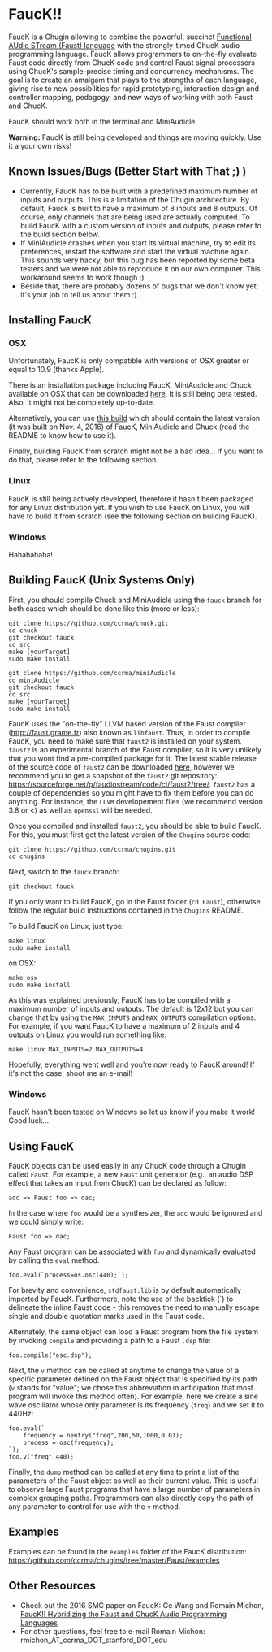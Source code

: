 # FaucK!!

FaucK is a Chugin allowing to combine the powerful, succinct [Functional AUdio STream (Faust) language](http://faust.grame.fr) with the strongly-timed ChucK audio programming language.
FaucK allows programmers to on-the-fly evaluate Faust code directly from ChucK code and control Faust signal processors using ChucK's sample-precise timing and
concurrency mechanisms. The goal is to create an amalgam that plays to the strengths of each language, giving rise to new possibilities for rapid prototyping, interaction design and controller mapping, pedagogy, and new ways of working with both Faust and ChucK. 

FaucK should work both in the terminal and MiniAudicle.

**Warning:** FaucK is still being developed and things are moving quickly. Use it a your own risks!

## Known Issues/Bugs (Better Start with That ;) )

* Currently, FaucK has to be built with a predefined maximum number of inputs and outputs. This is a limitation of the Chugin architecture. By default, Fauck is built to have a maximum of 8 inputs and 8 outputs. Of course, only channels that are being used are actually computed. To build FaucK with a custom version of inputs and outputs, please refer to the build section below.
* If MiniAudicle crashes when you start its virtual machine, try to edit its preferences, restart the software and start the virtual machine again. This sounds very hacky, but this bug has been reported by some beta testers and we were not able to reproduce it on our own computer. This workaround seems to work though :).
* Beside that, there are probably dozens of bugs that we don't know yet: it's your job to tell us about them :).

## Installing FaucK

### OSX

Unfortunately, FaucK is only compatible with versions of OSX greater or equal to 10.9 (thanks Apple).

There is an installation package including FaucK, MiniAudicle and Chuck available on OSX that can be downloaded [here](https://ccrma.stanford.edu/~rmichon/fauck/stuff/chuck-1.3.6.0-220a-1.pkg). It is still being beta tested. Also, it might not be completely up-to-date.

Alternatively, you can use [this build](https://ccrma.stanford.edu/~rmichon/fauck/stuff/fauckOSX.zip) which should contain the latest version (it was built on Nov. 4, 2016) of FaucK, MiniAudicle and Chuck (read the README to know how to use it).

Finally, building FaucK from scratch might not be a bad idea... If you want to do that, please refer to the following section.

### Linux

FaucK is still being actively developed, therefore it hasn't been packaged for any Linux distribution yet. If you wish to use FaucK on Linux, you will have to build it from scratch (see the following section on building FaucK).

### Windows

Hahahahaha!

## Building FaucK (Unix Systems Only)

First, you should compile Chuck and MiniAudicle using the `fauck` branch for both cases which should be done like this (more or less):

```
git clone https://github.com/ccrma/chuck.git
cd chuck
git checkout fauck
cd src
make [yourTarget]
sudo make install
```

```
git clone https://github.com/ccrma/miniAudicle
cd miniAudicle
git checkout fauck
cd src
make [yourTarget]
sudo make install
```

FaucK uses the "on-the-fly" LLVM based version of the Faust compiler (<http://faust.grame.fr>) also known as `libfaust`. Thus, in order to compile FaucK, you need to make sure that `faust2` is installed on your system. `faust2` is an experimental branch of the Faust compiler, so it is very unlikely that you wont find a pre-compiled package for it. The latest stable release of the source code of `faust2` can be downloaded [here](https://sourceforge.net/projects/faudiostream/files/), however we recommend you to get a snapshot of the `faust2` git repository: <https://sourceforge.net/p/faudiostream/code/ci/faust2/tree/>. `faust2` has a couple of dependencies so you might have to fix them before you can do anything. For instance, the `LLVM` developement files (we recommend version 3.8 or <) as well as `openssl` will be needed.

Once you compiled and installed `faust2`, you should be able to build FaucK. For this, you must first get the latest version of the `Chugins` source code:

```
git clone https://github.com/ccrma/chugins.git
cd chugins
```

Next, switch to the `fauck` branch:

```
git checkout fauck
```

If you only want to build FaucK, go in the Faust folder (`cd Faust`), otherwise, follow the regular build instructions contained in the `Chugins` README.

To build FaucK on Linux, just type:

```
make linux
sudo make install
```

on OSX:

```
make osx
sudo make install
```

As this was explained previously, FaucK has to be compiled with a maximum number of inputs and outputs. The default is 12x12 but you can change that by using the `MAX_INPUTS` and  `MAX_OUTPUTS` compilation options. For example, if you want FaucK to have a maximum of 2 inputs and 4 outputs on Linux you would run something like:

```
make linux MAX_INPUTS=2 MAX_OUTPUTS=4
```

Hopefully, everything went well and you're now ready to FaucK around! If it's not the case, shoot me an e-mail!

### Windows

FaucK hasn't been tested on Windows so let us know if you make it work! Good luck...

## Using FaucK

FaucK objects can be used easily in any ChucK code through a Chugin called `Faust`. For example, a new `Faust` unit generator (e.g., an audio DSP effect that takes an input from ChucK) can be declared as follow:

```
adc => Faust foo => dac;
```

In the case where `foo` would be a synthesizer, the `adc` would be ignored and we could simply write:

```
Faust foo => dac;
```

Any Faust program can be associated with `foo` and dynamically evaluated by calling the `eval` method.

```
foo.eval(`process=os.osc(440);`);
```

For brevity and convenience, `stdfaust.lib` is by default automatically imported by FaucK.  Furthermore, note the use of the backtick (\`) to delineate the inline Faust code - this removes the need to manually escape single and double quotation marks used in the Faust code.

Alternately, the same object can load a Faust program from the file system by invoking `compile` and providing a path to a Faust `.dsp` file:

```
foo.compile("osc.dsp");
```

Next, the `v` method can be called at anytime to change the value of a specific parameter defined on the Faust object that is specified by its path (`v` stands for "value"; we chose this abbreviation in anticipation that most program will invoke this method often). For example, here we create a sine wave oscillator whose only parameter is its frequency (`freq`) and we set it to 440Hz: 

```
foo.eval(`
    frequency = nentry("freq",200,50,1000,0.01);
    process = osc(frequency);
`);
foo.v("freq",440);
```

Finally, the `dump` method can be called at any time to print a list of the parameters of the Faust object as well as their current value.  This is useful to observe large Faust programs that have a large number of parameters in complex grouping paths. Programmers can also directly copy the path of any parameter to control for use with the `v` method.

## Examples

Examples can be found in the `examples` folder of the FaucK distribution: <https://github.com/ccrma/chugins/tree/master/Faust/examples>

## Other Resources

* Check out the 2016 SMC paper on FaucK: Ge Wang and Romain Michon, [FaucK!! Hybridizing the Faust and ChucK Audio Programming Languages](https://ccrma.stanford.edu/~rmichon/publications/doc/SMC16-fauck.pdf)
* For other questions, feel free to e-mail Romain Michon: rmichon_AT_ccrma_DOT_stanford_DOT_edu
